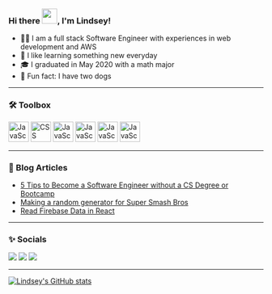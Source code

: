 ### Hi there <img src="https://raw.githubusercontent.com/MartinHeinz/MartinHeinz/master/wave.gif" width="30px">, I'm Lindsey!
* 👩🏻 I am a full stack Software Engineer with experiences in web development and AWS
* :seedling: I like learning something new everyday
* :mortar_board: I graduated in May 2020 with a math major
* :dog: Fun fact: I have two dogs

---

### 🛠️ Toolbox

<img src="https://cdn.worldvectorlogo.com/logos/aws-2.svg" alt="JavaScript Logo" width="40" height="40"/> <img src="https://cdn.worldvectorlogo.com/logos/react-2.svg" alt="CSS Logo" width="40" height="40"/>  <img src="https://cdn.worldvectorlogo.com/logos/angular-icon-1.svg" alt="JavaScript Logo" width="40" height="40"/> <img src="https://cdn.worldvectorlogo.com/logos/python-5.svg" alt="JavaScript Logo" width="40" height="40"/> <img src="https://cdn.worldvectorlogo.com/logos/logo-javascript.svg" alt="JavaScript Logo" width="40" height="40"/> <img src="https://cdn.worldvectorlogo.com/logos/typescript.svg" alt="JavaScript Logo" width="40" height="40"/> 


---

### :bookmark_tabs:  Blog Articles

 * [5 Tips to Become a Software Engineer without a CS Degree or Bootcamp](https://medium.com/@lindseytam/5-tips-to-become-a-software-engineer-without-a-cs-degree-or-bootcamp-33eb5c51e6f6)
 * [Making a random generator for Super Smash Bros](https://medium.com/@lindseytam/making-a-random-generator-for-super-smash-bros-68e826f37ef4)
 * [Read Firebase Data in React](https://medium.com/@lindseytam/read-firebase-data-in-react-ed0750078daf)

---

### :sparkles: Socials

<a href="https://lindseytam.com" target="_blank"><img src="https://img.shields.io/badge/website-000000?style=for-the-badge&logo=About.me&logoColor=white"/></a>
<a href="https://linkedin.com/in/lindseytam" target="_blank"><img src="https://img.shields.io/badge/LinkedIn-0077B5?style=for-the-badge&logo=linkedin&logoColor=white"/></a>
<a href="https://medium.com/@lindseytam" target="_blank"><img src="https://img.shields.io/badge/Medium-12100E?style=for-the-badge&logo=medium&logoColor=white"/></a>


---

[![Lindsey's GitHub stats](https://github-readme-stats.vercel.app/api?username=lindseytam&theme=default)](https://github.com/anuraghazra/github-readme-stats&theme=default)



<!--
**lindseytam/lindseytam** is a ✨ _special_ ✨ repository because its `README.md` (this file) appears on your GitHub profile.

Here are some ideas to get you started:

- 🔭 I’m currently working on ...
- 🌱 I’m currently learning ...
- 👯 I’m looking to collaborate on ...
- 🤔 I’m looking for help with ...
- 💬 Ask me about ...
- 📫 How to reach me: ...
- 😄 Pronouns: ...
- ⚡ Fun fact: ...
-->
